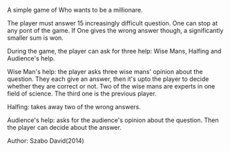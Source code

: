 A simple game of Who wants to be a millionare.

The player must answer 15 increasingly difficult question.
One can stop at any pont of the game. If One gives the wrong answer though,
a significantly smaller sum is won.

During the game, the player can ask for three help: Wise Mans, Halfing and Audience's help.

Wise Man's help: the player asks three wise mans' opinion about the question. They each give an answer, then it's upto the player to decide whether they are correct or not. 
Two of the wise mans are experts in one field of science. The third one is the previous player.

Halfing: takes away two of the wrong answers.

Audience's help: asks for the audience's opinion about the question. Then the player can decide about the answer.

Author: Szabo David(2014)
